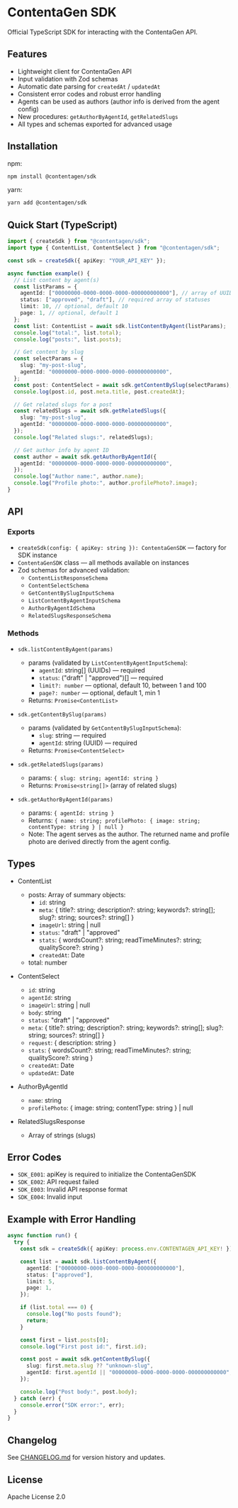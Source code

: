 # ContentaGen SDK

Official TypeScript SDK for interacting with the ContentaGen API.

## Features
- Lightweight client for ContentaGen API
- Input validation with Zod schemas
- Automatic date parsing for `createdAt` / `updatedAt`
- Consistent error codes and robust error handling
- Agents can be used as authors (author info is derived from the agent config)
- New procedures: `getAuthorByAgentId`, `getRelatedSlugs`
- All types and schemas exported for advanced usage

## Installation

npm:
```bash
npm install @contentagen/sdk
```

yarn:
```bash
yarn add @contentagen/sdk
```

## Quick Start (TypeScript)

```ts
import { createSdk } from "@contentagen/sdk";
import type { ContentList, ContentSelect } from "@contentagen/sdk";

const sdk = createSdk({ apiKey: "YOUR_API_KEY" });

async function example() {
  // List content by agent(s)
  const listParams = {
    agentId: ["00000000-0000-0000-0000-000000000000"], // array of UUIDs
    status: ["approved", "draft"], // required array of statuses
    limit: 10, // optional, default 10
    page: 1, // optional, default 1
  };
  const list: ContentList = await sdk.listContentByAgent(listParams);
  console.log("total:", list.total);
  console.log("posts:", list.posts);

  // Get content by slug
  const selectParams = {
    slug: "my-post-slug",
    agentId: "00000000-0000-0000-0000-000000000000",
  };
  const post: ContentSelect = await sdk.getContentBySlug(selectParams);
  console.log(post.id, post.meta.title, post.createdAt);

  // Get related slugs for a post
  const relatedSlugs = await sdk.getRelatedSlugs({
    slug: "my-post-slug",
    agentId: "00000000-0000-0000-0000-000000000000",
  });
  console.log("Related slugs:", relatedSlugs);

  // Get author info by agent ID
  const author = await sdk.getAuthorByAgentId({
    agentId: "00000000-0000-0000-0000-000000000000",
  });
  console.log("Author name:", author.name);
  console.log("Profile photo:", author.profilePhoto?.image);
}
```

## API

### Exports
- `createSdk(config: { apiKey: string }): ContentaGenSDK` — factory for SDK instance
- `ContentaGenSDK` class — all methods available on instances
- Zod schemas for advanced validation:
  - `ContentListResponseSchema`
  - `ContentSelectSchema`
  - `GetContentBySlugInputSchema`
  - `ListContentByAgentInputSchema`
  - `AuthorByAgentIdSchema`
  - `RelatedSlugsResponseSchema`

### Methods

- `sdk.listContentByAgent(params)`
  - params (validated by `ListContentByAgentInputSchema`):
    - `agentId`: string[] (UUIDs) — required
    - `status`: ("draft" | "approved")[] — required
    - `limit?: number` — optional, default 10, between 1 and 100
    - `page?: number` — optional, default 1, min 1
  - Returns: `Promise<ContentList>`

- `sdk.getContentBySlug(params)`
  - params (validated by `GetContentBySlugInputSchema`):
    - `slug`: string — required
    - `agentId`: string (UUID) — required
  - Returns: `Promise<ContentSelect>`

- `sdk.getRelatedSlugs(params)`
  - params: `{ slug: string; agentId: string }`
  - Returns: `Promise<string[]>` (array of related slugs)

- `sdk.getAuthorByAgentId(params)`
  - params: `{ agentId: string }`
  - Returns: `{ name: string; profilePhoto: { image: string; contentType: string } | null }`
  - Note: The agent serves as the author. The returned name and profile photo are derived directly from the agent config.

## Types

- ContentList
  - posts: Array of summary objects:
    - `id`: string
    - `meta`: { title?: string; description?: string; keywords?: string[]; slug?: string; sources?: string[] }
    - `imageUrl`: string | null
    - `status`: "draft" | "approved"
    - `stats`: { wordsCount?: string; readTimeMinutes?: string; qualityScore?: string }
    - `createdAt`: Date
  - total: number

- ContentSelect
  - `id`: string
  - `agentId`: string
  - `imageUrl`: string | null
  - `body`: string
  - `status`: "draft" | "approved"
  - `meta`: { title?: string; description?: string; keywords?: string[]; slug?: string; sources?: string[] }
  - `request`: { description: string }
  - `stats`: { wordsCount?: string; readTimeMinutes?: string; qualityScore?: string }
  - `createdAt`: Date
  - `updatedAt`: Date

- AuthorByAgentId
  - `name`: string
  - `profilePhoto`: { image: string; contentType: string } | null

- RelatedSlugsResponse
  - Array of strings (slugs)

## Error Codes
- `SDK_E001`: apiKey is required to initialize the ContentaGenSDK
- `SDK_E002`: API request failed
- `SDK_E003`: Invalid API response format
- `SDK_E004`: Invalid input

## Example with Error Handling

```ts
async function run() {
  try {
    const sdk = createSdk({ apiKey: process.env.CONTENTAGEN_API_KEY! });

    const list = await sdk.listContentByAgent({
      agentId: ["00000000-0000-0000-0000-000000000000"],
      status: ["approved"],
      limit: 5,
      page: 1,
    });

    if (list.total === 0) {
      console.log("No posts found");
      return;
    }

    const first = list.posts[0];
    console.log("First post id:", first.id);

    const post = await sdk.getContentBySlug({
      slug: first.meta.slug ?? "unknown-slug",
      agentId: first.agentId || "00000000-0000-0000-0000-000000000000",
    });

    console.log("Post body:", post.body);
  } catch (err) {
    console.error("SDK error:", err);
  }
}
```

## Changelog
See [CHANGELOG.md](./CHANGELOG.md) for version history and updates.

## License
Apache License 2.0

